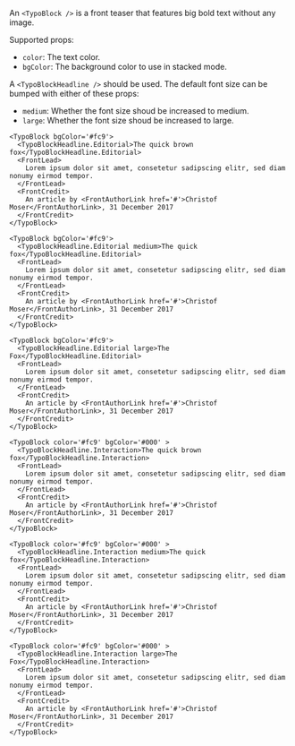 An `<TypoBlock />` is a front teaser that features big bold text without any image.

Supported props:
- `color`: The text color.
- `bgColor`: The background color to use in stacked mode.

A `<TypoBlockHeadline />` should be used. The default font size can be bumped with either of these props:
- `medium`: Whether the font size shoud be increased to medium.
- `large`: Whether the font size shoud be increased to large.

```react
<TypoBlock bgColor='#fc9'>
  <TypoBlockHeadline.Editorial>The quick brown fox</TypoBlockHeadline.Editorial>
  <FrontLead>
    Lorem ipsum dolor sit amet, consetetur sadipscing elitr, sed diam nonumy eirmod tempor.
  </FrontLead>
  <FrontCredit>
    An article by <FrontAuthorLink href='#'>Christof Moser</FrontAuthorLink>, 31 December 2017
  </FrontCredit>
</TypoBlock>
```

```react
<TypoBlock bgColor='#fc9'>
  <TypoBlockHeadline.Editorial medium>The quick fox</TypoBlockHeadline.Editorial>
  <FrontLead>
    Lorem ipsum dolor sit amet, consetetur sadipscing elitr, sed diam nonumy eirmod tempor.
  </FrontLead>
  <FrontCredit>
    An article by <FrontAuthorLink href='#'>Christof Moser</FrontAuthorLink>, 31 December 2017
  </FrontCredit>
</TypoBlock>
```

```react
<TypoBlock bgColor='#fc9'>
  <TypoBlockHeadline.Editorial large>The Fox</TypoBlockHeadline.Editorial>
  <FrontLead>
    Lorem ipsum dolor sit amet, consetetur sadipscing elitr, sed diam nonumy eirmod tempor.
  </FrontLead>
  <FrontCredit>
    An article by <FrontAuthorLink href='#'>Christof Moser</FrontAuthorLink>, 31 December 2017
  </FrontCredit>
</TypoBlock>
```

```react
<TypoBlock color='#fc9' bgColor='#000' >
  <TypoBlockHeadline.Interaction>The quick brown fox</TypoBlockHeadline.Interaction>
  <FrontLead>
    Lorem ipsum dolor sit amet, consetetur sadipscing elitr, sed diam nonumy eirmod tempor.
  </FrontLead>
  <FrontCredit>
    An article by <FrontAuthorLink href='#'>Christof Moser</FrontAuthorLink>, 31 December 2017
  </FrontCredit>
</TypoBlock>
```

```react
<TypoBlock color='#fc9' bgColor='#000' >
  <TypoBlockHeadline.Interaction medium>The quick fox</TypoBlockHeadline.Interaction>
  <FrontLead>
    Lorem ipsum dolor sit amet, consetetur sadipscing elitr, sed diam nonumy eirmod tempor.
  </FrontLead>
  <FrontCredit>
    An article by <FrontAuthorLink href='#'>Christof Moser</FrontAuthorLink>, 31 December 2017
  </FrontCredit>
</TypoBlock>
```

```react
<TypoBlock color='#fc9' bgColor='#000' >
  <TypoBlockHeadline.Interaction large>The Fox</TypoBlockHeadline.Interaction>
  <FrontLead>
    Lorem ipsum dolor sit amet, consetetur sadipscing elitr, sed diam nonumy eirmod tempor.
  </FrontLead>
  <FrontCredit>
    An article by <FrontAuthorLink href='#'>Christof Moser</FrontAuthorLink>, 31 December 2017
  </FrontCredit>
</TypoBlock>
```
